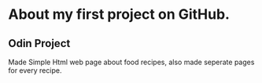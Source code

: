 # About my first project on GitHub.
## Odin Project
Made Simple Html web page about food recipes, also made seperate pages for every recipe.
